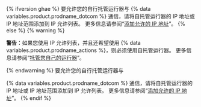 {% ifversion ghae %}
要允许您的自行托管运行器与
{% data variables.product.prodname_dotcom %} 通信，请将自托管运行器的 IP 地址或 IP 地址范围添加到 IP 允许列表。 更多信息请参阅“[添加允许的 IP 地址](#adding-an-allowed-ip-address)”。
{% else %}
{% warning %}

**警告**：如果您使用 IP 允许列表，并且还希望使用 {% data variables.product.prodname_actions %}，则必须使用自托管运行器。 更多信息请参阅“[托管您自己的运行器](/actions/automating-your-workflow-with-github-actions/about-self-hosted-runners)”。

{% endwarning %}
要允许您的自行托管运行器与

{% data variables.product.prodname_dotcom %} 通信，请将自托管运行器的 IP 地址或 IP 地址范围添加到 IP 允许列表。 更多信息请参阅“[添加允许的 IP 地址](#adding-an-allowed-ip-address)”。
{% endif %}
